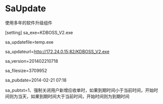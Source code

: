 # SaUpdate
使用多年的软件升级组件

[setting]
sa_exe=KDBOSS_V2.exe

sa_updatefile=temp.exe

sa_updateurl=http://172.24.0.15:82/KDBOSS_V2.exe

sa_version=201402210718

sa_filesize=3709952

sa_pubdate=2014-02-21 07:18

sa_pubtxt=1、强制关闭用户新增应收单时，如果到期时间小于当前时间，开始时间则为当天，如果到期时间大于当前时间，开始时间则为到期时间
